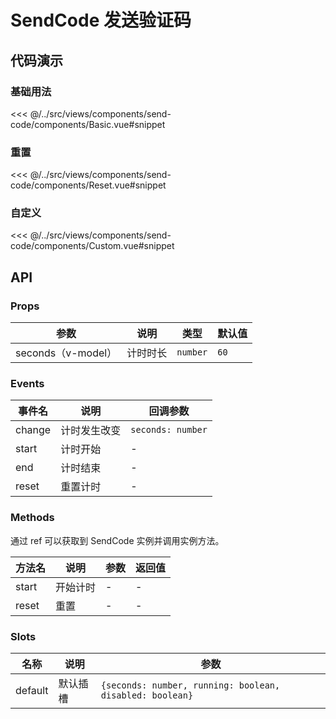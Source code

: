 # SendCode 发送验证码

## 代码演示

### 基础用法

<<< @/../src/views/components/send-code/components/Basic.vue#snippet

### 重置

<<< @/../src/views/components/send-code/components/Reset.vue#snippet

### 自定义

<<< @/../src/views/components/send-code/components/Custom.vue#snippet

## API

### Props

| 参数               | 说明   | 类型       | 默认值  |
|------------------|------|----------|------|
| seconds（v-model） | 计时时长 | `number` | `60` |

### Events

| 事件名    | 说明     | 回调参数              |
|--------|--------|-------------------|
| change | 计时发生改变 | `seconds: number` |
| start  | 计时开始   | -                 |
| end    | 计时结束   | -                 |
| reset  | 重置计时   | -                 |

### Methods

通过 ref 可以获取到 SendCode 实例并调用实例方法。

| 方法名   | 说明   | 参数 | 返回值 |
|-------|------|----|-----|
| start | 开始计时 | -  | -   |
| reset | 重置   | -  | -   |

### Slots

| 名称      | 说明   | 参数                                                       |
|---------|------|----------------------------------------------------------|
| default | 默认插槽 | `{seconds: number, running: boolean, disabled: boolean}` |

